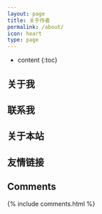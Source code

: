 ```yaml
---
layout: page
title: 关于作者
permalink: /about/
icon: heart
type: page
---
```


* content
{:toc}

## 关于我




## 联系我



## 关于本站



## 友情链接



## Comments

{% include comments.html %}
